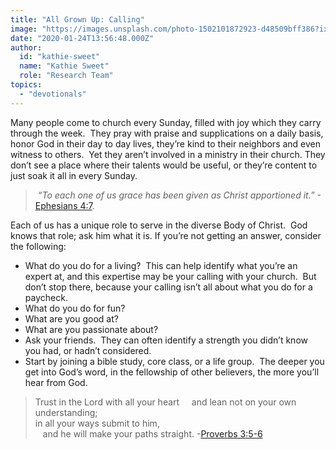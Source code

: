 ```yaml
---
title: "All Grown Up: Calling"
image: "https://images.unsplash.com/photo-1502101872923-d48509bff386?ixlib=rb-1.2.1&q=85&fm=jpg&crop=entropy&cs=srgb&ixid=eyJhcHBfaWQiOjk2NjF9"
date: "2020-01-24T13:56:48.000Z"
author:
  id: "kathie-sweet"
  name: "Kathie Sweet"
  role: "Research Team"
topics:
  - "devotionals"
---
```

Many people come to church every Sunday, filled with joy which they carry through the week.  They pray with praise and supplications on a daily basis, honor God in their day to day lives, they’re kind to their neighbors and even witness to others.  Yet they aren’t involved in a ministry in their church.  They don’t see a place where their talents would be useful, or they’re content to just soak it all in every Sunday. 

> _“To each one of us grace has been given as Christ apportioned it.”_ -[Ephesians 4:7][1].  

Each of us has a unique role to serve in the diverse Body of Christ.  God knows that role; ask him what it is.  If you’re not getting an answer, consider the following: 
* What do you do for a living?  This can help identify what you’re an expert at, and this expertise may be your calling with your church.  But don’t stop there, because your calling isn’t all about what you do for a paycheck.
* What do you do for fun?
* What are you good at?
* What are you passionate about?
* Ask your friends.  They can often identify a strength you didn’t know you had, or hadn’t considered.
* Start by joining a bible study, core class, or a life group.  The deeper you get into God’s word, in the fellowship of other believers, the more you’ll hear from God.  

> Trust in the Lord with all your heart  
> &nbsp;&nbsp;&nbsp;and lean not on your own understanding;   
> in all your ways submit to him,   
> &nbsp;&nbsp;&nbsp;and he will make your paths straight. -[Proverbs 3:5-6][2]

[1]: https://www.bible.com/111/eph.4.niv
[2]: https://www.bible.com/111/pro.3.5-6
